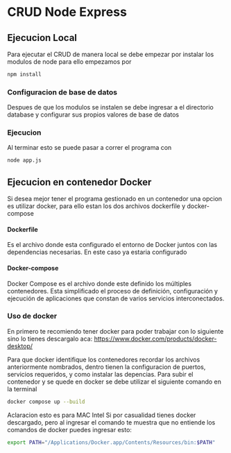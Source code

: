 # CRUD Node Express

## Ejecucion Local
Para ejecutar el CRUD de manera local se debe empezar por instalar los modulos de node para ello empezamos por

```bash
npm install
```

### Configuracion de base de datos
Despues de que los modulos se instalen se debe ingresar a el directorio database y configurar sus propios valores de base de datos

### Ejecucion
Al terminar esto se puede pasar a correr el programa con
```bash
node app.js
```

## Ejecucion en contenedor Docker
Si desea mejor tener el programa gestionado en un contenedor una opcion es utilizar docker, para ello estan los dos archivos dockerfile y docker-compose

#### Dockerfile
Es el archivo donde esta configurado el entorno de Docker juntos con las dependencias necesarias. En este caso ya estaria configurado

#### Docker-compose
Docker Compose es el archivo donde este definido los múltiples contenedores. Esta simplificado el proceso de definición, configuración y ejecución de aplicaciones que constan de varios servicios interconectados.

### Uso de docker
En primero te recomiendo tener docker para poder trabajar con lo siguiente sino lo tienes descargalo aca: https://www.docker.com/products/docker-desktop/

Para que docker identifique los contenedores recordar los archivos anteriormente nombrados, dentro tienen la configuracion de puertos, servicios requeridos, y como instalar las depencias. Para subir el contenedor y se quede en docker se debe utilizar el siguiente comando en la terminal
```bash
docker compose up --build
```

Aclaracion esto es para MAC Intel
Si por casualidad tienes docker descargado, pero al ingresar el comando te muestra que no entiende los comandos de docker puedes ingresar esto:
```bash
export PATH="/Applications/Docker.app/Contents/Resources/bin:$PATH"
```
